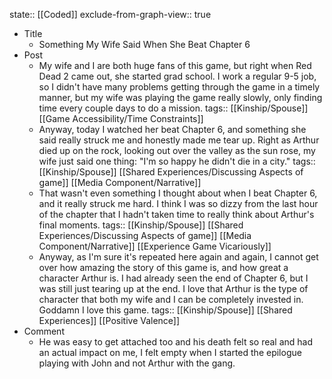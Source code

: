 state:: [[Coded]]
exclude-from-graph-view:: true

- Title
  - Something My Wife Said When She Beat Chapter 6
- Post
  - My wife and I are both huge fans of this game, but right when Red Dead 2 came out, she started grad school. I work a regular 9-5 job, so I didn't have many problems getting through the game in a timely manner, but my wife was playing the game really slowly, only finding time every couple days to do a mission.
    tags:: [[Kinship/Spouse]] [[Game Accessibility/Time Constraints]]
  - Anyway, today I watched her beat Chapter 6, and something she said really struck me and honestly made me tear up. Right as Arthur died up on the rock, looking out over the valley as the sun rose, my wife just said one thing: "I'm so happy he didn't die in a city."
    tags:: [[Kinship/Spouse]] [[Shared Experiences/Discussing Aspects of game]] [[Media Component/Narrative]]
  - That wasn't even something I thought about when I beat Chapter 6, and it really struck me hard. I think I was so dizzy from the last hour of the chapter that I hadn't taken time to really think about Arthur's final moments.
    tags:: [[Kinship/Spouse]] [[Shared Experiences/Discussing Aspects of game]] [[Media Component/Narrative]] [[Experience Game Vicariously]]
  - Anyway, as I'm sure it's repeated here again and again, I cannot get over how amazing the story of this game is, and how great a character Arthur is. I had already seen the end of Chapter 6, but I was still just tearing up at the end. I love that Arthur is the type of character that both my wife and I can be completely invested in. Goddamn I love this game.
    tags:: [[Kinship/Spouse]] [[Shared Experiences]] [[Positive Valence]]
- Comment
  - He was easy to get attached too and his death felt so real and had an actual impact on me, I felt empty when I started the epilogue playing with John and not Arthur with the gang.
